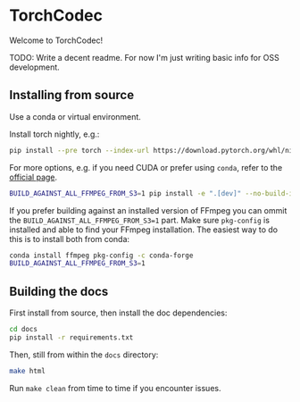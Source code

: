 TorchCodec
==========

Welcome to TorchCodec!

TODO: Write a decent readme. For now I'm just writing basic info for OSS 
development.


Installing from source
----------------------

Use a conda or virtual environment.

Install torch nightly, e.g.:

```bash
pip install --pre torch --index-url https://download.pytorch.org/whl/nightly/cpu
```

For more options, e.g. if you need CUDA or prefer using `conda`, refer to the
[official page](https://pytorch.org/get-started/locally/).

```bash
BUILD_AGAINST_ALL_FFMPEG_FROM_S3=1 pip install -e ".[dev]" --no-build-isolation -vvv
```

If you prefer building against an installed version of FFmpeg you can ommit the
`BUILD_AGAINST_ALL_FFMPEG_FROM_S3=1` part. Make sure `pkg-config` is installed
and able to find your FFmpeg installation. The easiest way to do this is to
install both from conda:

```bash
conda install ffmpeg pkg-config -c conda-forge
BUILD_AGAINST_ALL_FFMPEG_FROM_S3=1
```

Building the docs
-----------------

First install from source, then install the doc dependencies:

```bash
cd docs
pip install -r requirements.txt
```

Then, still from within the `docs` directory:

```bash
make html
```

Run `make clean` from time to time if you encounter issues.
